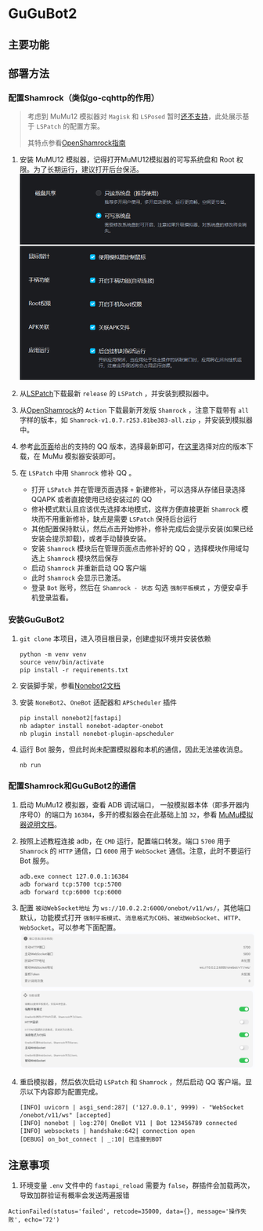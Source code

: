 # GuGuBot2

## 主要功能


## 部署方法

### 配置Shamrock（类似go-cqhttp的作用）

> 考虑到 MuMu12 模拟器对 `Magisk` 和 `LSPosed` 暂时[还不支持](https://forum.libfekit.so/d/60-mumu12mo-ni-qi-an-zhuang-magiskhe-lsposed/3)，此处展示基于 `LSPatch` 的配置方案。
> 
> 其特点参看[OpenShamrock指南](https://whitechi73.github.io/OpenShamrock/guide/getting-started.html#%E6%97%A0-root-%E7%8E%AF%E5%A2%83)

1. 安装 MuMU12 模拟器，记得打开MuMU12模拟器的可写系统盘和 Root 权限。为了长期运行，建议打开后台保活。
![可写系统盘权限](IMG/img-1.png)
![Root权限和保活](IMG/img-2.png)

2. 从[LSPatch](https://github.com/LSPosed/LSPatch)下载最新 `release` 的 `LSPatch` ，并安装到模拟器中。

3. 从[OpenShamrock](https://github.com/whitechi73/OpenShamrock)的 `Action` 下载最新开发版 `Shamrock` ，注意下载带有 `all` 字样的版本，如 `Shamrock-v1.0.7.r253.81be383-all.zip` ，并安装到模拟器中。

4. 参考[此页面](https://whitechi73.github.io/OpenShamrock/guide/faq.html#%E6%94%AF%E6%8C%81%E7%9A%84qq%E7%89%88%E6%9C%AC)给出的支持的 QQ 版本，选择最新即可，在[这里](https://qq.cn.uptodown.com/android/versions)选择对应的版本下载，在 MuMu 模拟器安装即可。

5. 在 `LSPatch` 中用 `Shamrock` 修补 QQ 。
     - 打开 `LSPatch` 并在管理页面选择 ` + ` 新建修补，可以选择从存储目录选择 QQAPK 或者直接使用已经安装过的 QQ 
     - 修补模式默认且应该优先选择本地模式，这样方便直接更新 `Shamrock` 模块而不用重新修补，缺点是需要 `LSPatch` 保持后台运行 
     - 其他配置保持默认，然后点击开始修补，修补完成后会提示安装(如果已经安装会提示卸载)，或者手动替换安装。
     - 安装 `Shamrock` 模块后在管理页面点击修补好的 QQ ，选择模块作用域勾选上 `Shamrock` 模块然后保存 
     - 启动 `Shamrock` 并重新启动 QQ 客户端 
     - 此时 `Shamrock` 会显示已激活。
     - 登录 `Bot` 账号，然后在 `Shamrock - 状态` 勾选 `强制平板模式` ，方便安卓手机登录监看。

### 安装GuGuBot2

1. `git clone` 本项目，进入项目根目录，创建虚拟环境并安装依赖
   ```shell
   python -m venv venv
   source venv/bin/activate
   pip install -r requirements.txt
   ```
2. 安装脚手架，参看[Nonebot2文档](https://nonebot.dev/docs/quick-start#%E5%AE%89%E8%A3%85%E8%84%9A%E6%89%8B%E6%9E%B6)

3. 安装 `NoneBot2`、`OneBot` 适配器和 `APScheduler` 插件
   ```shell
   pip install nonebot2[fastapi]
   nb adapter install nonebot-adapter-onebot
   nb plugin install nonebot-plugin-apscheduler
   ```
4. 运行 Bot 服务，但此时尚未配置模拟器和本机的通信，因此无法接收消息。
   ```shell
   nb run
   ```
   
### 配置Shamrock和GuGuBot2的通信

1. 启动 MuMu12 模拟器，查看 ADB 调试端口， 一般模拟器本体（即多开器内序号0）的端口为 `16384`，多开的模拟器会在此基础上加 `32`，参看 [MuMu模拟器说明文档](https://mumu.163.com/help/20230214/35047_1073151.html)。

2. 按照上述教程连接 adb，在 `CMD` 运行，配置端口转发。端口 `5700` 用于 `Shamrock` 的 `HTTP` 通信，口 `6000` 用于 `WebSocket` 通信。注意，此时不要运行 Bot 服务。
   ```shell
   adb.exe connect 127.0.0.1:16384
   adb forward tcp:5700 tcp:5700
   adb forward tcp:6000 tcp:6000
   ```
3. 配置 `被动WebSocket地址` 为 `ws://10.0.2.2:6000/onebot/v11/ws/`，其他端口默认，功能模式打开 `强制平板模式`、`消息格式为CQ码`、`被动WebSocket`、`HTTP`、`WebSocket`。可以参考下面配置。
![端口配置](IMG/img-3.png)
![功能配置](IMG/img-4.png)
4. 重启模拟器，然后依次启动 `LSPatch` 和 `Shamrock` ，然后启动 QQ 客户端。显示以下内容即为配置完成。

   ```log
   [INFO] uvicorn | asgi_send:287| ('127.0.0.1', 9999) - "WebSocket /onebot/v11/ws" [accepted]
   [INFO] nonebot | log:270| OneBot V11 | Bot 123456789 connected
   [INFO] websockets | handshake:642| connection open
   [DEBUG] on_bot_connect | _:10| 已连接到BOT
   ```
   
## 注意事项

1. 环境变量 `.env` 文件中的 `fastapi_reload` 需要为 `false`，群插件会加载两次，导致加群验证有概率会发送两遍报错
```log
ActionFailed(status='failed', retcode=35000, data={}, message='操作失败', echo='72')
```
